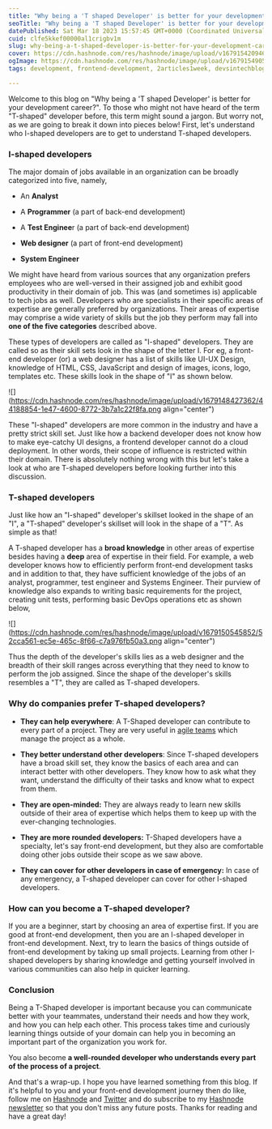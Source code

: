 ```yaml
---
title: "Why being a 'T shaped Developer' is better for your development career?"
seoTitle: "Why being a 'T shaped Developer' is better for your development career"
datePublished: Sat Mar 18 2023 15:57:45 GMT+0000 (Coordinated Universal Time)
cuid: clfe5kkef00000al1crigbv1m
slug: why-being-a-t-shaped-developer-is-better-for-your-development-career
cover: https://cdn.hashnode.com/res/hashnode/image/upload/v1679154209466/ca770184-2837-4c1a-a86a-c4d1c51bee66.jpeg
ogImage: https://cdn.hashnode.com/res/hashnode/image/upload/v1679154905181/1e2c5b88-37e7-4557-a8f1-087b7f88557c.jpeg
tags: development, frontend-development, 2articles1week, devsintechblogs

---
```


Welcome to this blog on "Why being a 'T shaped Developer' is better for your development career?". To those who might not have heard of the term "T-shaped" developer before, this term might sound a jargon. But worry not, as we are going to break it down into pieces below! First, let's understand who I-shaped developers are to get to understand T-shaped developers.

### I-shaped developers

The major domain of jobs available in an organization can be broadly categorized into five, namely,

* An **Analyst**
    
* A **Programmer** (a part of back-end development)
    
* A **Test Enginee**r (a part of back-end development)
    
* **Web designer** (a part of front-end development)
    
* **System Engineer**
    

We might have heard from various sources that any organization prefers employees who are well-versed in their assigned job and exhibit good productivity in their domain of job. This was (and sometimes is) applicable to tech jobs as well. Developers who are specialists in their specific areas of expertise are generally preferred by organizations. Their areas of expertise may comprise a wide variety of skills but the job they perform may fall into **one of the five categories** described above.

These types of developers are called as "I-shaped" developers. They are called so as their skill sets look in the shape of the letter I. For eg, a front-end developer (or) a web designer has a list of skills like UI-UX Design, knowledge of HTML, CSS, JavaScript and design of images, icons, logo, templates etc. These skills look in the shape of "I" as shown below.

![](https://cdn.hashnode.com/res/hashnode/image/upload/v1679148427362/44188854-1e47-4600-8772-3b7a1c22f8fa.png align="center")

These "I-shaped" developers are more common in the industry and have a pretty strict skill set. Just like how a backend developer does not know how to make eye-catchy UI designs, a frontend developer cannot do a cloud deployment. In other words, their scope of influence is restricted within their domain. There is absolutely nothing wrong with this but let's take a look at who are T-shaped developers before looking further into this discussion.

### T-shaped developers

Just like how an "I-shaped" developer's skillset looked in the shape of an "I", a "T-shaped" developer's skillset will look in the shape of a "T". As simple as that!

A T-shaped developer has a **broad knowledge** in other areas of expertise besides having a **deep** area of expertise in their field. For example, a web developer knows how to efficiently perform front-end development tasks and in addition to that, they have sufficient knowledge of the jobs of an analyst, programmer, test engineer and Systems Engineer. Their purview of knowledge also expands to writing basic requirements for the project, creating unit tests, performing basic DevOps operations etc as shown below,

![](https://cdn.hashnode.com/res/hashnode/image/upload/v1679150545852/52cca561-ec5e-465c-8f66-c7a976fb50a3.png align="center")

Thus the depth of the developer's skills lies as a web designer and the breadth of their skill ranges across everything that they need to know to perform the job assigned. Since the shape of the developer's skills resembles a "T", they are called as T-shaped developers.

### Why do companies prefer T-shaped developers?

* **They can help everywhere**: A T-Shaped developer can contribute to every part of a project. They are very useful in [agile teams](https://www.agilealliance.org/glossary/team/#q=~(infinite~false~filters~(postType~(~'page~'post~'aa_book~'aa_event_session~'aa_experience_report~'aa_glossary~'aa_research_paper~'aa_video)~tags~(~'team))~searchTerm~'~sort~false~sortDirection~'asc~page~1)) which manage the project as a whole.
    
* **They better understand other developers**: Since T-shaped developers have a broad skill set, they know the basics of each area and can interact better with other developers. They know how to ask what they want, understand the difficulty of their tasks and know what to expect from them.
    
* **They are open-minded:** They are always ready to learn new skills outside of their area of expertise which helps them to keep up with the ever-changing technologies.
    
* **They are more rounded developers:** T-Shaped developers have a specialty, let's say front-end development, but they also are comfortable doing other jobs outside their scope as we saw above.
    
* **They can cover for other developers in case of emergency:** In case of any emergency, a T-shaped developer can cover for other I-shaped developers.
    

### How can you become a T-shaped developer?

If you are a beginner, start by choosing an area of expertise first. If you are good at front-end development, then you are an I-shaped developer in front-end development. Next, try to learn the basics of things outside of front-end development by taking up small projects. Learning from other I-shaped developers by sharing knowledge and getting yourself involved in various communities can also help in quicker learning.

### Conclusion

Being a T-Shaped developer is important because you can communicate better with your teammates, understand their needs and how they work, and how you can help each other. This process takes time and curiously learning things outside of your domain can help you in becoming an important part of the organization you work for.

You also become **a well-rounded developer who understands every part of the process of a project**.

And that's a wrap-up. I hope you have learned something from this blog. If it's helpful to you and your front-end development journey then do like, follow me on [Hashnode](https://hashnode.com/@rakshaa) and [Twitter](https://twitter.com/TheRakshaa) and do subscribe to my [Hashnode newsletter](https://rakshaa.hashnode.dev/newsletter) so that you don't miss any future posts. Thanks for reading and have a great day!